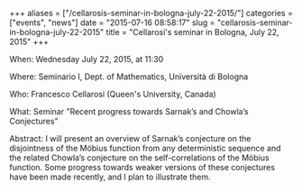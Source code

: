 +++
aliases = ["/cellarosis-seminar-in-bologna-july-22-2015/"]
categories = ["events", "news"]
date = "2015-07-16 08:58:17"
slug = "cellarosis-seminar-in-bologna-july-22-2015"
title = "Cellarosi's seminar in Bologna, July 22, 2015"
+++

When: Wednesday July 22, 2015, at 11:30

Where: Seminario I, Dept. of Mathematics, Università di Bologna

Who: Francesco Cellarosi (Queen's University, Canada)

What: Seminar "Recent progress towards Sarnak’s and Chowla’s
Conjectures"

Abstract: I will present an overview of Sarnak’s conjecture on the
disjointness of the Möbius function from any deterministic sequence and
the related Chowla’s conjecture on the self-correlations of the Möbius
function. Some progress towards weaker versions of these conjectures
have been made recently, and I plan<span class="truncate_more"> to
illustrate them</span>.
